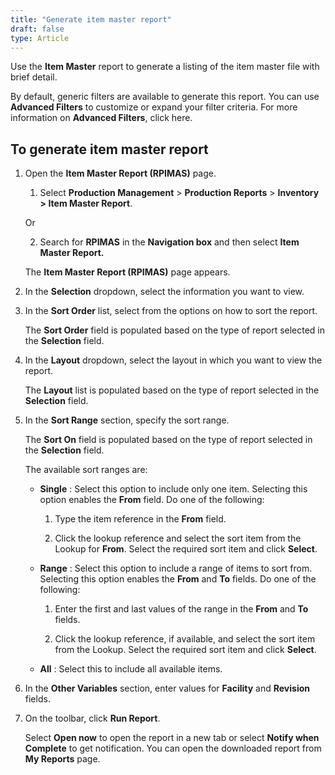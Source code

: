 ```yaml
---
title: "Generate item master report"
draft: false
type: Article
---
```


Use the **Item Master** report to generate a listing of the item master file with brief detail.

By default, generic filters are available to generate this report. You can use **Advanced Filters** to customize or expand your filter criteria. For more information on **Advanced Filters**, click here.

## To generate item master report

1. Open the **Item Master Report (RPIMAS)** page.

    1. Select **Production Management** > **Production Reports** > **Inventory > Item Master Report**.

    Or

    2. Search for **RPIMAS** in the **Navigation box** and then select **Item Master Report.**

    The **Item Master Report (RPIMAS)** page appears.

2. In the **Selection** dropdown, select the information you want to view.

3. In the **Sort Order** list, select from the options on how to sort the report.

    The **Sort Order** field is populated based on the type of report selected in the **Selection** field.

4. In the **Layout** dropdown, select the layout in which you want to view the report.

    The **Layout** list is populated based on the type of report selected in the **Selection** field.

5. In the **Sort Range** section, specify the sort range.

    The **Sort On** field is populated based on the type of report selected in the **Selection** field.

    The available sort ranges are:

    - **Single** : Select this option to include only one item. Selecting this option enables the **From** field. Do one of the following:

        1. Type the item reference in the **From** field.

        2. Click the lookup reference and select the sort item from the Lookup for **From**. Select the required sort item and click **Select**.

    - **Range** : Select this option to include a range of items to sort from. Selecting this option enables the **From** and **To** fields. Do one of the following:

        1. Enter the first and last values of the range in the **From** and **To** fields.

        2. Click the lookup reference, if available, and select the sort item from the Lookup. Select the required sort item and click **Select**.

    - **All** : Select this to include all available items.

6. In the **Other Variables** section, enter values for **Facility** and **Revision** fields.

7. On the toolbar, click **Run Report**.

    Select **Open now** to open the report in a new tab or select **Notify when Complete** to get notification. You can open the downloaded report from **My Reports** page.

​
